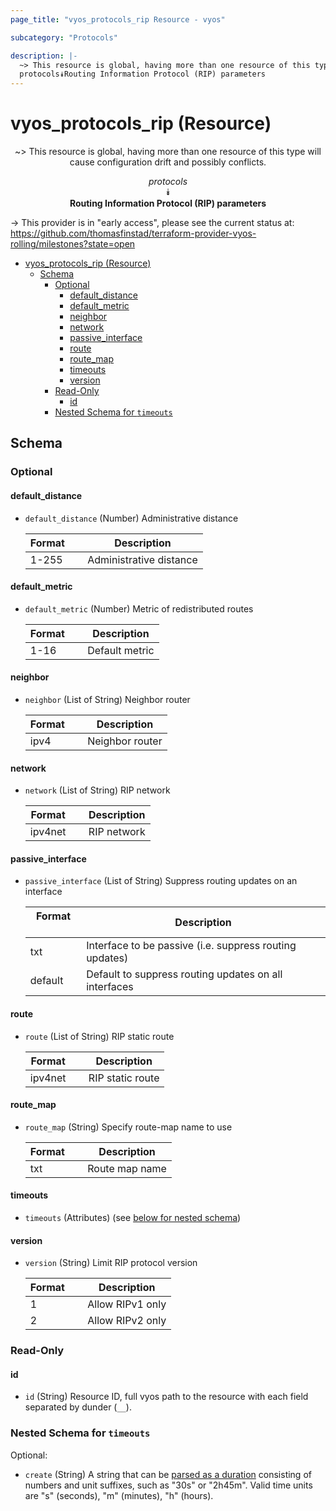 ```yaml
---
page_title: "vyos_protocols_rip Resource - vyos"

subcategory: "Protocols"

description: |-
  ~> This resource is global, having more than one resource of this type will cause configuration drift and possibly conflicts.
  protocols⯯Routing Information Protocol (RIP) parameters
---
```


# vyos_protocols_rip (Resource)
<center>

~> This resource is global, having more than one resource of this type will cause configuration drift and possibly conflicts.

*protocols*  
⯯  
**Routing Information Protocol (RIP) parameters**


</center>

-> This provider is in "early access", please see the current status at: https://github.com/thomasfinstad/terraform-provider-vyos-rolling/milestones?state=open

<!--TOC-->

- [vyos_protocols_rip (Resource)](#vyos_protocols_rip-resource)
  - [Schema](#schema)
    - [Optional](#optional)
      - [default_distance](#default_distance)
      - [default_metric](#default_metric)
      - [neighbor](#neighbor)
      - [network](#network)
      - [passive_interface](#passive_interface)
      - [route](#route)
      - [route_map](#route_map)
      - [timeouts](#timeouts)
      - [version](#version)
    - [Read-Only](#read-only)
      - [id](#id)
    - [Nested Schema for `timeouts`](#nested-schema-for-timeouts)

<!--TOC-->

<!-- schema generated by tfplugindocs -->
## Schema

### Optional

#### default_distance
- `default_distance` (Number) Administrative distance

    |  Format  &emsp;|  Description              |
    |----------|---------------------------|
    |  1-255   &emsp;|  Administrative distance  |
#### default_metric
- `default_metric` (Number) Metric of redistributed routes

    |  Format  &emsp;|  Description     |
    |----------|------------------|
    |  1-16    &emsp;|  Default metric  |
#### neighbor
- `neighbor` (List of String) Neighbor router

    |  Format  &emsp;|  Description      |
    |----------|-------------------|
    |  ipv4    &emsp;|  Neighbor router  |
#### network
- `network` (List of String) RIP network

    |  Format   &emsp;|  Description  |
    |-----------|---------------|
    |  ipv4net  &emsp;|  RIP network  |
#### passive_interface
- `passive_interface` (List of String) Suppress routing updates on an interface

    |  Format   &emsp;|  Description                                              |
    |-----------|-----------------------------------------------------------|
    |  txt      &emsp;|  Interface to be passive (i.e. suppress routing updates)  |
    |  default  &emsp;|  Default to suppress routing updates on all interfaces    |
#### route
- `route` (List of String) RIP static route

    |  Format   &emsp;|  Description       |
    |-----------|--------------------|
    |  ipv4net  &emsp;|  RIP static route  |
#### route_map
- `route_map` (String) Specify route-map name to use

    |  Format  &emsp;|  Description     |
    |----------|------------------|
    |  txt     &emsp;|  Route map name  |
#### timeouts
- `timeouts` (Attributes) (see [below for nested schema](#nestedatt--timeouts))
#### version
- `version` (String) Limit RIP protocol version

    |  Format  &emsp;|  Description       |
    |----------|--------------------|
    |  1       &emsp;|  Allow RIPv1 only  |
    |  2       &emsp;|  Allow RIPv2 only  |

### Read-Only

#### id
- `id` (String) Resource ID, full vyos path to the resource with each field separated by dunder (`__`).

<a id="nestedatt--timeouts"></a>
### Nested Schema for `timeouts`

Optional:

- `create` (String) A string that can be [parsed as a duration](https://pkg.go.dev/time#ParseDuration) consisting of numbers and unit suffixes, such as &#34;30s&#34; or &#34;2h45m&#34;. Valid time units are &#34;s&#34; (seconds), &#34;m&#34; (minutes), &#34;h&#34; (hours).
